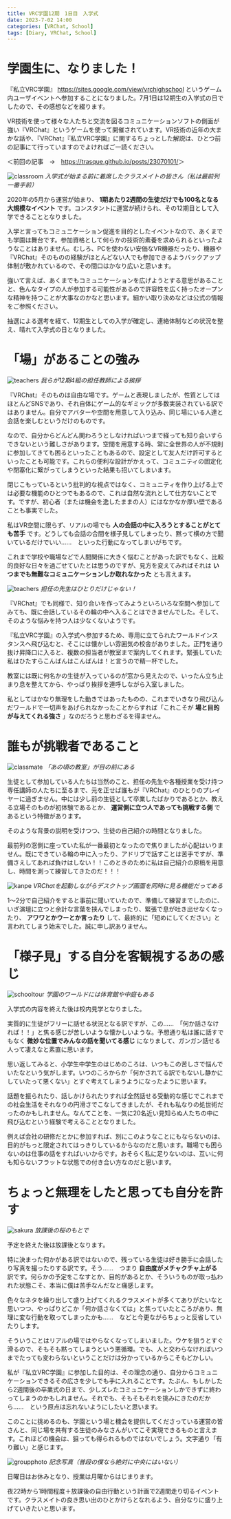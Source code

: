 ```yaml
---
title: VRC学園12期　1日目　入学式
date: 2023-7-02 14:00
categories: [VRChat, School]
tags: [Diary, VRChat, School]
---
```


# 学園生に、なりました！

『私立VRC学園』 <https://sites.google.com/view/vrchighschool> というゲーム内ユーザイベントへ参加することになりました。7月1日は12期生の入学式の日でしたので、その感想などを綴ります。

VR技術を使って様々な人たちと交流を図るコミュニケーションソフトの側面が強い『VRChat』というゲームを使って開催されています。VR技術の近年の大まかな話や、『VRChat』『私立VRC学園』に関するちょっとした解説は、ひとつ前の記事にて行っていますのでよければご一読ください。

＜前回の記事　→　<https://trasque.github.io/posts/23070101/>＞

![classroom](/assets/img/2023/07/vrc230702-001.png)
_入学式が始まる前に着席したクラスメイトの皆さん（私は最前列一番手前）_

2020年の5月から運営が始まり、 **1期あたり2週間の生徒だけでも100名となる大規模なイベント** です。コンスタントに運営が続けられ、その12期目として入学できることとなりました。

入学と言ってもコミュニケーション促進を目的としたイベントなので、あくまでも学園は舞台です。参加資格として何らかの技術的素養を求められるといったようなことはありません。むしろ、PCを使わない安価なVR機器だったり、機器や『VRChat』そのものの経験がほとんどない人でも参加できるようバックアップ体制が敷かれているので、その間口はかなり広いと思います。

強いて言えば、あくまでもコミュニケーションを広げようとする意思があることと、色んなタイプの人が参加する可能性があるので許容性を広く持ったオープンな精神を持つことが大事なのかなと思います。細かい取り決めなどは公式の情報をご参照ください。

抽選による選考を経て、12期生としての入学が確定し、連絡体制などの状況を整え、晴れて入学式の日となりました。

# 「場」があることの強み

![teachers](/assets/img/2023/07/vrc230702-002.png)
_我らが12期4組の担任教師による挨拶_

『VRChat』そのものは自由な場です。ゲームと表現しましたが、性質としてはほとんどSNSであり、それ自体にゲーム的なギミックが多数実装されている訳ではありません。自分でアバターや空間を用意して入り込み、同じ場にいる人達と会話を楽しむというだけのものです。

なので、自分からどんどん関わろうとしなければいつまで経っても知り合いすらできないという難しさがあります。空間を用意する時、常に全世界の人が不規則に参加してきても困るといったこともあるので、設定として友人だけ許可するといったことも可能です。これらの便利な設計がかえって、コミュニティの固定化や閉塞化に繋がってしまうといった結果も招いてしまいます。

閉じこもっているという批判的な視点ではなく、コミュニティを作り上げる上では必要な機能のひとつでもあるので、これは自然な流れとして仕方ないことです。ですが、初心者（または機会を逸したままの人）にはなかなか厚い壁であることも事実でした。

私はVR空間に限らず、リアルの場でも **人の会話の中に入ろうとすることがとても苦手** です。どうしても会話の合間を様子見してしまったり、黙って横の方で聞いているだけでいい……　といった行動になってしまいがちです。

これまで学校や職場などで人間関係に大きく悩むことがあった訳でもなく、比較的良好な日々を過ごせていたとは思うのですが、見方を変えてみればそれは **いつまでも無難なコミュニケーションしか取れなかった** とも言えます。

![teachers](/assets/img/2023/07/vrc230702-003.png)
_担任の先生はひとりだけじゃない！_

『VRChat』でも同様で、知り合いを作ってみようといろいろな空間へ参加してみても、既に会話しているその輪の中へ入ることはできませんでした。そして、そのような悩みを持つ人は少なくないようです。

『私立VRC学園』の入学式へ参加するため、専用に立てられたワールドインスタンスへ飛び込むと、そこには懐かしい雰囲気の校舎がありました。正門を通り抜け昇降口に入ると、複数の担当者が教室まで案内してくれます。緊張していた私はひたすらこんばんはこんばんは！と言うので精一杯でした。

教室には既に何名かの生徒が入っているのが窓から見えたので、いったん立ち止まり息を整えてから、やっぱり挨拶を連呼しながら入室しました。

私としてはかなり無理をした動きではあったものの、これまでいきなり飛び込んだワールドで一切声をあげられなかったことからすれば「これこそが **場と目的が与えてくれる強さ** 」なのだろうと思わざるを得ません。

# 誰もが挑戦者であること

![classmate](/assets/img/2023/07/vrc230702-004.png)
_「あの頃の教室」が目の前にある_

生徒として参加している人たちは当然のこと、担任の先生や各種授業を受け持つ専任講師の人たちに至るまで、元を正せば誰もが『VRChat』のひとりのプレイヤーに過ぎません。中には少し前の生徒として卒業したばかりであるとか、教える立場そのものが初体験であるとか、 **運営側に立つ人であっても挑戦する側** であるという特徴があります。

そのような背景の説明を受けつつ、生徒の自己紹介の時間となりました。

最前列の窓側に座っていた私が一番最初となったので焦りましたが心配はいりません。既にできている輪の中に入ったり、アドリブで話すことは苦手ですが、準備さえしてあれば負けはしない！！このときのために私は自己紹介の原稿を用意し、時間を測って練習してきたのだ！！！

![kanpe](/assets/img/2023/07/vrc230702-005.png)
_VRChatを起動しながらデスクトップ画面を同時に見る機能だってある_

1～2分で自己紹介をすると事前に聞いていたので、準備して練習までしたのに、いざ演壇に立つと余計な言葉を挟んでしまったり、緊張で息が吐き出せなくなったり、 **アワワとかウーとか言ったり** して、最終的に「短めにしてください」と言われてしまう始末でした。誠に申し訳ありません。

# 「様子見」する自分を客観視するあの感じ

![schooltour](/assets/img/2023/07/vrc230702-006.png)
_学園のワールドには体育館や中庭もある_

入学式の内容を終えた後は校内見学となりました。

実質的に生徒がフリーに話せる状況となる訳ですが、この……　「何か話さなければ！！」と焦る感じが苦しいような懐かしいような。予想通り私は誰に話すでもなく **微妙な位置でみんなの話を聞いてる感じ** になりまして、ガンガン話せる人って凄えなと素直に思います。

思い返してみると、小学生中学生のはじめのころは、いつもこの苦しさで悩んでいたなという気がします。いつのころからか「何かされてる訳でもないし静かにしていたって悪くない」とすぐ考えてしまうようになったように思います。

話題を振られたり、話しかけられたりすれば全然話せる受動的な感じでこれまでの社会生活をそれなりの円滑さでこなしてきましたが、それも私なりの処世術だったのかもしれません。なんてことを、一気に20名近い見知らぬ人たちの中に飛び込むという経験で考えることとなりました。

例えば会社の研修だとかに参加すれば、別にこのようなことにもならないのは、目的がもっと限定されてはっきりしているからなのだと思います。職場でも困らないのは仕事の話をすればいいからです。おそらく私に足りないのは、互いに何も知らないフラットな状態での付き合い方なのだと思います。

# ちょっと無理をしたと思っても自分を許す

![sakura](/assets/img/2023/07/vrc230702-007.png)
_放課後の桜のもとで_

予定を終えた後は放課後となります。

特に決まった何かがある訳ではないので、残っている生徒は好き勝手に会話したり写真を撮ったりする訳です。そう……　つまり **自由度がメチャクチャ上がる** 訳です。何らかの予定をこなすとか、目的があるとか、そういうものが取っ払われた状態こそ、本当に僕は苦手なんだなと痛感します。

色々なネタを繰り出して盛り上げてくれるクラスメイトが多くてありがたいなと思いつつ、やっぱりどこか「何か話さなくては」と焦っていたところがあり、無理に変な行動を取ってしまったかも……　などと今更ながらちょっと反省していたりします。

そういうことはリアルの場ではやらなくなってしまいました。ウケを狙うとすぐ滑るので、そもそも黙ってしまうという悪循環。でも、人と交わらなければいつまでたっても変わらないということだけは分かっているからこそもどかしい。

私が『私立VRC学園』に参加した目的は、その理念の通り、自分からコミュニケーションできるその広さを少しでも手に入れることです。たぶん、もしかしたら2週間後の卒業式の日まで、少しズレたコミュニケーションしかできずに終わってしまうのかもしれません。それでも、そもそもそれを挑みにきたのだから……　という原点は忘れないようにしたいと思います。

このことに挑めるのも、学園という場と機会を提供してくださっている運営の皆さんと、同じ場を共有する生徒のみなさんがいてこそ実現できるものと言えます。これほどの機会は、狙っても得られるものではないでしょう。文字通り「有り難い」と感じます。

![groupphoto](/assets/img/2023/07/vrc230702-008.png)
_記念写真（普段の僕なら絶対に中央にはいない）_

日曜日はお休みとなり、授業は月曜からはじまります。

夜22時から1時間程度＋放課後の自由行動という計画で2週間走り切るイベントです。クラスメイトの良き思い出のひとかけらとなれるよう、自分なりに盛り上げていきたいと思います。